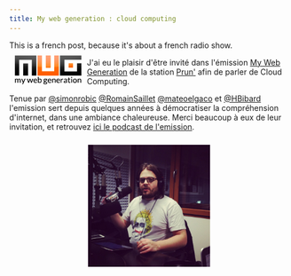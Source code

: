 ```yaml
---
title: My web generation : cloud computing
---
```


<div class="well">
<i class="icon-exclamation-sign"></i> This is a french post, because it's about a french radio show.
</div>

<img src="/site_content/logo_mwg.png" style="float:left;margin:10px;width:120px" />

J'ai eu le plaisir d'être invité dans l'émission [My Web Generation](http://www.mywebgeneration.fr/) de la station [Prun'](http://www.prun.net/) afin de parler de Cloud Computing.

Tenue par [@simonrobic](http://twitter.com/simonrobic) [@RomainSaillet](http://twitter.com/RomainSaillet) [@mateoelgaco](http://twitter.com/mateoelgaco) et [@HBibard](http://twitter.com/HBibard) l'emission sert depuis quelques années à démocratiser la compréhension d'internet, dans une ambiance chaleureuse. Merci beaucoup à eux de leur invitation, et retrouvez [ici le podcast de l'emission](http://www.prun.net/emissions/my-web-generation-28-02-2013).

<center>
<img src="/site_content/quentin_adam_prun.jpg" style="text-align:center;margin:10px;height:220px" />
</center>
